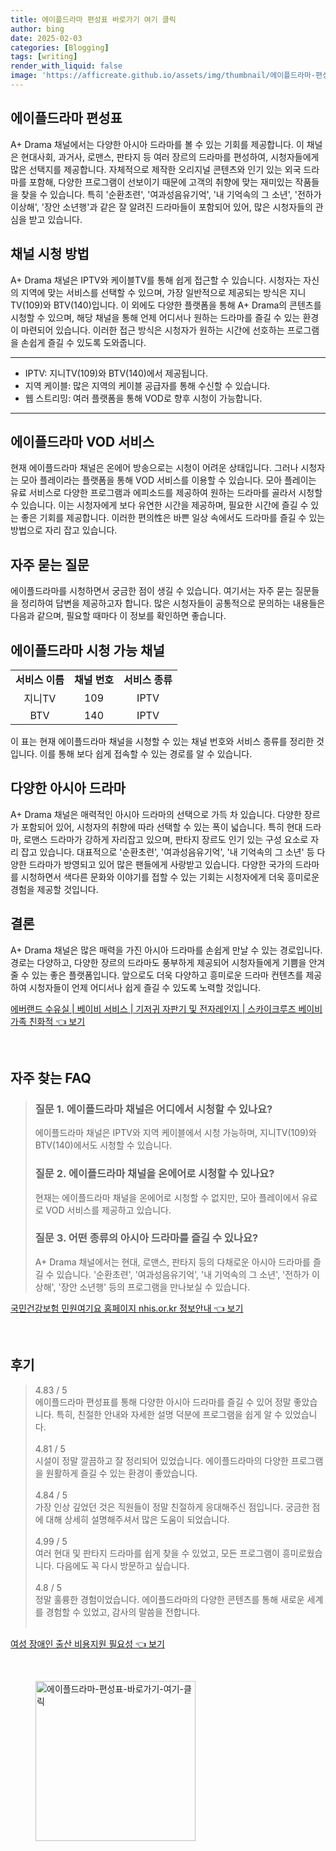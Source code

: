 ```yaml
---
title: 에이플드라마 편성표 바로가기 여기 클릭
author: bing
date: 2025-02-03
categories: [Blogging]
tags: [writing]
render_with_liquid: false
image: 'https://afficreate.github.io/assets/img/thumbnail/에이플드라마-편성표-바로가기-여기-클릭.webp'
---
```



<h2 id='에이플드라마_편성표'>에이플드라마 편성표</h2>

<p>A+ Drama 채널에서는 다양한 아시아 드라마를 볼 수 있는 기회를 제공합니다. 이 채널은 현대사회, 과거사, 로맨스, 판타지 등 여러 장르의 드라마를 편성하여, 시청자들에게 많은 선택지를 제공합니다. 자체적으로 제작한 오리지널 콘텐츠와 인기 있는 외국 드라마를 포함해, 다양한 프로그램이 선보이기 때문에 고객의 취향에 맞는 재미있는 작품들을 찾을 수 있습니다. 특히 '순환초련', '여과성음유기억', '내 기억속의 그 소년', '전하가 이상해', '장안 소년행'과 같은 잘 알려진 드라마들이 포함되어 있어, 많은 시청자들의 관심을 받고 있습니다.</p>

<h2 id='채널_시청_방법'>채널 시청 방법</h2>

<p>A+ Drama 채널은 IPTV와 케이블TV를 통해 쉽게 접근할 수 있습니다. 시청자는 자신의 지역에 맞는 서비스를 선택할 수 있으며, 가장 일반적으로 제공되는 방식은 지니TV(109)와 BTV(140)입니다. 이 외에도 다양한 플랫폼을 통해 A+ Drama의 콘텐츠를 시청할 수 있으며, 해당 채널을 통해 언제 어디서나 원하는 드라마를 즐길 수 있는 환경이 마련되어 있습니다. 이러한 접근 방식은 시청자가 원하는 시간에 선호하는 프로그램을 손쉽게 즐길 수 있도록 도와줍니다.</p>

<hr />

<ul>
    <li>IPTV: 지니TV(109)와 BTV(140)에서 제공됩니다.</li>
    <li>지역 케이블: 많은 지역의 케이블 공급자를 통해 수신할 수 있습니다.</li>
    <li>웹 스트리밍: 여러 플랫폼을 통해 VOD로 향후 시청이 가능합니다.</li>
</ul>

<hr />

<h2 id='에이플드라마_VOD_서비스'>에이플드라마 VOD 서비스</h2>

<p>현재 에이플드라마 채널은 온에어 방송으로는 시청이 어려운 상태입니다. 그러나 시청자는 모아 플레이라는 플랫폼을 통해 VOD 서비스를 이용할 수 있습니다. 모아 플레이는 유료 서비스로 다양한 프로그램과 에피소드를 제공하여 원하는 드라마를 골라서 시청할 수 있습니다. 이는 시청자에게 보다 유연한 시간을 제공하며, 필요한 시간에 즐길 수 있는 좋은 기회를 제공합니다. 이러한 편의性은 바쁜 일상 속에서도 드라마를 즐길 수 있는 방법으로 자리 잡고 있습니다.</p>

<h2 id='자주_묻는_질문'>자주 묻는 질문</h2>

<p>에이플드라마를 시청하면서 궁금한 점이 생길 수 있습니다. 여기서는 자주 묻는 질문들을 정리하여 답변을 제공하고자 합니다. 많은 시청자들이 공통적으로 문의하는 내용들은 다음과 같으며, 필요할 때마다 이 정보를 확인하면 좋습니다.</p>

<h2 id='에이플드라마_시청_가능_채널'>에이플드라마 시청 가능 채널</h2>

<table>
    <tr>
        <td style="text-align: center; height: 17px;"><b>서비스 이름</b></td>
        <td style="text-align: center; height: 17px;"><b>채널 번호</b></td>
        <td style="text-align: center; height: 17px;"><b>서비스 종류</b></td>
    </tr>
    <tr>
        <td style="text-align: center; height: 17px;">지니TV</td>
        <td style="text-align: center; height: 17px;">109</td>
        <td style="text-align: center; height: 17px;">IPTV</td>
    </tr>
    <tr>
        <td style="text-align: center; height: 17px;">BTV</td>
        <td style="text-align: center; height: 17px;">140</td>
        <td style="text-align: center; height: 17px;">IPTV</td>
    </tr>
</table>

<p>이 표는 현재 에이플드라마 채널을 시청할 수 있는 채널 번호와 서비스 종류를 정리한 것입니다. 이를 통해 보다 쉽게 접속할 수 있는 경로를 알 수 있습니다.</p>

<h2 id='다양한_아시아_드라마'>다양한 아시아 드라마</h2>

<p>A+ Drama 채널은 매력적인 아시아 드라마의 선택으로 가득 차 있습니다. 다양한 장르가 포함되어 있어, 시청자의 취향에 따라 선택할 수 있는 폭이 넓습니다. 특히 현대 드라마, 로맨스 드라마가 강하게 자리잡고 있으며, 판타지 장르도 인기 있는 구성 요소로 자리 잡고 있습니다. 대표적으로 '순환초련', '여과성음유기억', '내 기억속의 그 소년' 등 다양한 드라마가 방영되고 있어 많은 팬들에게 사랑받고 있습니다. 다양한 국가의 드라마를 시청하면서 색다른 문화와 이야기를 접할 수 있는 기회는 시청자에게 더욱 흥미로운 경험을 제공할 것입니다.</p>

<h2 id='결론'>결론</h2>

<p>A+ Drama 채널은 많은 매력을 가진 아시아 드라마를 손쉽게 만날 수 있는 경로입니다. 경로는 다양하고, 다양한 장르의 드라마도 풍부하게 제공되어 시청자들에게 기쁨을 안겨줄 수 있는 좋은 플랫폼입니다. 앞으로도 더욱 다양하고 흥미로운 드라마 컨텐츠를 제공하여 시청자들이 언제 어디서나 쉽게 즐길 수 있도록 노력할 것입니다.</p>


<p><a class="click-button" title="에버랜드 수유실 | 베이비 서비스 | 기저귀 자판기 및 전자레인지 | 스카이크루즈 베이비 가족 친화적" href="https://afficreate.github.io/posts/%EC%97%90%EB%B2%84%EB%9E%9C%EB%93%9C-%EC%88%98%EC%9C%A0%EC%8B%A4-%EB%B2%A0%EC%9D%B4%EB%B9%84-%EC%84%9C%EB%B9%84%EC%8A%A4-%EA%B8%B0%EC%A0%80%EA%B7%80-%EC%9E%90%ED%8C%90%EA%B8%B0-%EB%B0%8F-%EC%A0%84%EC%9E%90%EB%A0%88%EC%9D%B8%EC%A7%80-%EC%8A%A4%EC%B9%B4%EC%9D%B4%ED%81%AC%EB%A3%A8%EC%A6%88-%EB%B2%A0%EC%9D%B4%EB%B9%84-%EA%B0%80%EC%A1%B1-%EC%B9%9C%ED%99%94%EC%A0%81/" rel="dofollow">에버랜드 수유실 | 베이비 서비스 | 기저귀 자판기 및 전자레인지 | 스카이크루즈 베이비 가족 친화적 👈 보기</a></p><br>
<h2 id='자주_찾는_FAQ'>자주 찾는 FAQ</h2>
<div itemscope="" itemtype="https://schema.org/FAQPage"> 
<blockquote> 
<div itemscope="" itemprop="mainEntity" itemtype="https://schema.org/Question"> 
<h3 itemprop="name">질문 1. 에이플드라마 채널은 어디에서 시청할 수 있나요?</h3> 
<div itemscope="" itemprop="acceptedAnswer" itemtype="https://schema.org/Answer"> 
<span itemprop="text"> 
<p>에이플드라마 채널은 IPTV와 지역 케이블에서 시청 가능하며, 지니TV(109)와 BTV(140)에서도 시청할 수 있습니다.</p> 
</span> 
</div> 
</div> 

<div itemscope="" itemprop="mainEntity" itemtype="https://schema.org/Question"> 
<h3 itemprop="name">질문 2. 에이플드라마 채널을 온에어로 시청할 수 있나요?</h3> 
<div itemscope="" itemprop="acceptedAnswer" itemtype="https://schema.org/Answer"> 
<span itemprop="text"> 
<p>현재는 에이플드라마 채널을 온에어로 시청할 수 없지만, 모아 플레이에서 유료로 VOD 서비스를 제공하고 있습니다.</p> 
</span> 
</div> 
</div> 

<div itemscope="" itemprop="mainEntity" itemtype="https://schema.org/Question"> 
<h3 itemprop="name">질문 3. 어떤 종류의 아시아 드라마를 즐길 수 있나요?</h3> 
<div itemscope="" itemprop="acceptedAnswer" itemtype="https://schema.org/Answer"> 
<span itemprop="text"> 
<p>A+ Drama 채널에서는 현대, 로맨스, 판타지 등의 다채로운 아시아 드라마를 즐길 수 있습니다. '순환초련', '여과성음유기억', '내 기억속의 그 소년', '전하가 이상해', '장안 소년행' 등의 프로그램을 만나보실 수 있습니다.</p> 
</span> 
</div> 
</div> 
</blockquote> 
</div>
<p><a class="click-button" title="국민건강보험 민원여기요 홈페이지 nhis.or.kr 정보안내" href="https://afficreate.github.io/posts/%EA%B5%AD%EB%AF%BC%EA%B1%B4%EA%B0%95%EB%B3%B4%ED%97%98-%EB%AF%BC%EC%9B%90%EC%97%AC%EA%B8%B0%EC%9A%94-%ED%99%88%ED%8E%98%EC%9D%B4%EC%A7%80-nhis.or.kr-%EC%A0%95%EB%B3%B4%EC%95%88%EB%82%B4/" rel="dofollow">국민건강보험 민원여기요 홈페이지 nhis.or.kr 정보안내 👈 보기</a></p><br>
<h2 id='후기'>후기</h2>
<div itemscope itemtype="https://schema.org/Product">
  <blockquote>
  <div itemprop="review" itemscope itemtype="https://schema.org/Review">
      <div itemprop="reviewRating" itemscope itemtype="https://schema.org/Rating"> <span itemprop="ratingValue">4.83</span> / <span itemprop="bestRating">5</span> </div>
      <span itemprop="reviewBody">에이플드라마 편성표를 통해 다양한 아시아 드라마를 즐길 수 있어 정말 좋았습니다. 특히, 친절한 안내와 자세한 설명 덕분에 프로그램을 쉽게 알 수 있었습니다.</span>
  </div>
  <br>
  <div itemprop="review" itemscope itemtype="https://schema.org/Review">
      <div itemprop="reviewRating" itemscope itemtype="https://schema.org/Rating"> <span itemprop="ratingValue">4.81</span> / <span itemprop="bestRating">5</span> </div>
      <span itemprop="reviewBody">시설이 정말 깔끔하고 잘 정리되어 있었습니다. 에이플드라마의 다양한 프로그램을 원활하게 즐길 수 있는 환경이 좋았습니다.</span>
  </div>
  <br>
  <div itemprop="review" itemscope itemtype="https://schema.org/Review">
      <div itemprop="reviewRating" itemscope itemtype="https://schema.org/Rating"> <span itemprop="ratingValue">4.84</span> / <span itemprop="bestRating">5</span> </div>
      <span itemprop="reviewBody">가장 인상 깊었던 것은 직원들이 정말 친절하게 응대해주신 점입니다. 궁금한 점에 대해 상세히 설명해주셔서 많은 도움이 되었습니다.</span>
  </div>
  <br>
  <div itemprop="review" itemscope itemtype="https://schema.org/Review">
      <div itemprop="reviewRating" itemscope itemtype="https://schema.org/Rating"> <span itemprop="ratingValue">4.99</span> / <span itemprop="bestRating">5</span> </div>
      <span itemprop="reviewBody">여러 현대 및 판타지 드라마를 쉽게 찾을 수 있었고, 모든 프로그램이 흥미로웠습니다. 다음에도 꼭 다시 방문하고 싶습니다.</span>
  </div>
  <br>
  <div itemprop="review" itemscope itemtype="https://schema.org/Review">
      <div itemprop="reviewRating" itemscope itemtype="https://schema.org/Rating"> <span itemprop="ratingValue">4.8</span> / <span itemprop="bestRating">5</span> </div>
      <span itemprop="reviewBody">정말 훌륭한 경험이었습니다. 에이플드라마의 다양한 콘텐츠를 통해 새로운 세계를 경험할 수 있었고, 감사의 말씀을 전합니다.</span>
  </div>
  <br>
  </blockquote>
</div>
<p><a class="click-button" title="여성 장애인 출산 비용지원 필요성" href="https://afficreate.github.io/posts/%EC%97%AC%EC%84%B1-%EC%9E%A5%EC%95%A0%EC%9D%B8-%EC%B6%9C%EC%82%B0-%EB%B9%84%EC%9A%A9%EC%A7%80%EC%9B%90-%ED%95%84%EC%9A%94%EC%84%B1/" rel="dofollow">여성 장애인 출산 비용지원 필요성 👈 보기</a></p><br>
<figure class="image"><img src="https://afficreate.github.io/assets/img/thumbnail/에이플드라마-편성표-바로가기-여기-클릭.webp" alt="에이플드라마-편성표-바로가기-여기-클릭" width="256" height="256"></figure>